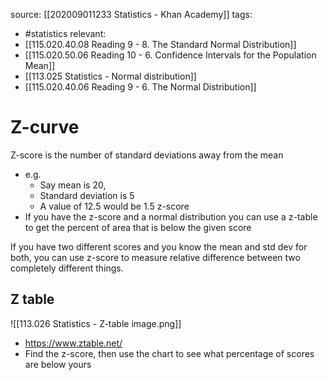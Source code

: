 source: [[202009011233 Statistics - Khan Academy]]
tags:
- #statistics 
relevant:
- [[115.020.40.08 Reading 9 - 8. The Standard Normal Distribution]]
- [[115.020.50.06 Reading 10 - 6. Confidence Intervals for the Population Mean]]
- [[113.025 Statistics - Normal distribution]]
- [[115.020.40.06 Reading 9 - 6. The Normal Distribution]]

# Z-curve

Z-score is the number of standard deviations away from the mean
- e.g.
	- Say mean is 20,
	- Standard deviation is 5
	- A value of 12.5 would be 1.5 z-score
- If you have the z-score and a normal distribution you can use a z-table to get the percent of area that is below the given score

If you have two different scores and you know the mean and std dev for both, you can use z-score to measure relative difference between two completely different things. 

## Z table
![[113.026 Statistics - Z-table image.png]]

- https://www.ztable.net/
- Find the z-score, then use the chart to see what percentage of scores are below yours

